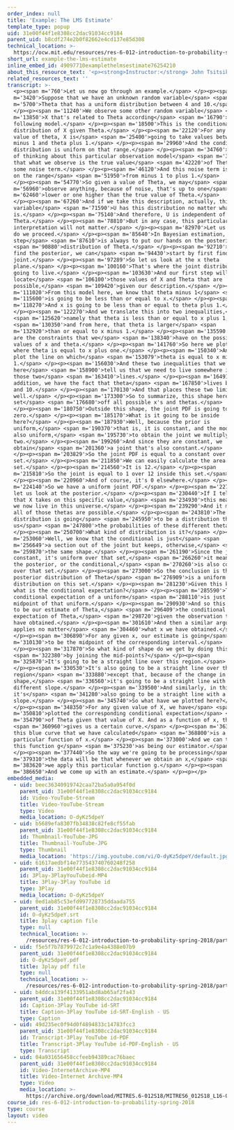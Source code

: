 ```yaml
---
order_index: null
title: 'Example: The LMS Estimate'
template_type: popup
uid: 31e00f44f1e8308cc2dac91034cc9184
parent_uid: b8cdf274e2b0f82662e4cd137e85d308
technical_location: >-
  https://ocw.mit.edu/resources/res-6-012-introduction-to-probability-spring-2018/part-ii-inference-limit-theorems/example-the-lms-estimate
short_url: example-the-lms-estimate
inline_embed_id: 49097710examplethelmsestimate76254210
about_this_resource_text: '<p><strong>Instructor:</strong> John Tsitsiklis</p>'
related_resources_text: ''
transcript: >-
  <p><span m='760'>Let us now go through an example.</span> </p><p><span
  m='3420'>Suppose that we have an unknown random variable</span> <span
  m='5700'>Theta that has a uniform distribution between 4 and 10.</span>
  </p><p><span m='11240'>We observe some other random variable</span> <span
  m='13850'>X that's related to Theta according</span> <span m='16790'>to the
  following model.</span> </p><p><span m='18500'>This is the conditional
  distribution of X given Theta.</span> </p><p><span m='22120'>For any given
  value of theta, X is</span> <span m='25400'>going to take values between theta
  minus 1 and theta plus 1.</span> </p><p><span m='29960'>And the conditional
  distribution is uniform on that range.</span> </p><p><span m='34760'>One way
  of thinking about this particular observation model</span> <span m='38740'>is
  that what we observe is the true value</span> <span m='42220'>of Theta plus
  some noise term.</span> </p><p><span m='46120'>And this noise term is uniform
  on the range</span> <span m='51950'>from minus 1 to plus 1.</span>
  </p><p><span m='54770'>So given a value of Theta, we may</span> <span
  m='56960'>observe anything, because of noise, that's up to one</span> <span
  m='62460'>lower or one higher than the true value of Theta.</span>
  </p><p><span m='67260'>And if we take this description, actually, this random
  variable</span> <span m='71590'>U has this distribution no matter what Theta
  is.</span> </p><p><span m='75140'>And therefore, U is independent of
  Theta.</span> </p><p><span m='78810'>But in any case, this particular
  interpretation will not matter.</span> </p><p><span m='82970'>Let us see how
  do we proceed.</span> </p><p><span m='85640'>In Bayesian estimation, the first
  step</span> <span m='87610'>is always to put our hands on the posterior</span>
  <span m='90880'>distribution of Theta.</span> </p><p><span m='92710'>And to
  find the posterior, we can</span> <span m='94430'>start by first finding the
  joint.</span> </p><p><span m='97289'>So let us look at the x theta
  plane.</span> </p><p><span m='100160'>That's where the joint distribution is
  going to live.</span> </p><p><span m='103630'>And our first step will be to
  locate</span> <span m='106100'>those values of X and Theta that are
  possible,</span> <span m='109420'>given our description.</span> </p><p><span
  m='111020'>From this model here, we know that theta minus 1</span> <span
  m='115600'>is going to be less than or equal to x.</span> </p><p><span
  m='118270'>And x is going to be less than or equal to theta plus 1.</span>
  </p><p><span m='122270'>And we translate this into two inequalities,</span>
  <span m='125620'>namely that theta is less than or equal to x plus 1,</span>
  <span m='130350'>and from here, that theta is larger</span> <span
  m='132920'>than or equal to x minus 1.</span> </p><p><span m='135590'>So these
  are the constraints that we</span> <span m='138340'>have on the possible
  values of x and theta.</span> </p><p><span m='141760'>So here we plot the line
  where theta is equal to x plus one.</span> </p><p><span m='150340'>And here we
  plot the line on which</span> <span m='153079'>theta is equal to x minus
  1.</span> </p><p><span m='156030'>And these two inequalities that we've got
  here</span> <span m='158900'>tell us that we need to live somewhere in between
  those two</span> <span m='163410'>lines.</span> </p><p><span m='164910'>In
  addition, we have the fact that theta</span> <span m='167850'>lives between 4
  and 10.</span> </p><p><span m='170130'>And that places these two limits as
  well.</span> </p><p><span m='173300'>So to summarize, this shape here is the
  set</span> <span m='176680'>off all possible x's and thetas.</span>
  </p><p><span m='180750'>Outside this shape, the joint PDF is going to be
  zero.</span> </p><p><span m='185170'>What is it going to be inside
  here?</span> </p><p><span m='187930'>Well, because the prior is
  uniform,</span> <span m='190370'>that is, it is constant, and the model is
  also uniform,</span> <span m='195730'>to obtain the joint we multiply these
  two.</span> </p><p><span m='199260'>And since they are constant, we
  obtain</span> <span m='201360'>a joint that's also constant.</span>
  </p><p><span m='203829'>So the joint PDF is equal to a constant over that
  set.</span> </p><p><span m='211850'>We can easily calculate the area of this
  set.</span> </p><p><span m='214560'>It is 12.</span> </p><p><span
  m='215810'>So the joint is equal to 1 over 12 inside this set.</span>
  </p><p><span m='220960'>And of course, it's 0 elsewhere.</span> </p><p><span
  m='224140'>So we have a uniform joint PDF.</span> </p><p><span m='227960'>Now,
  let us look at the posterior.</span> </p><p><span m='230440'>If I tell you
  that X takes on this specific value,</span> <span m='234930'>this means that
  we now live in this universe.</span> </p><p><span m='239290'>And it means that
  all of those thetas are possible.</span> </p><p><span m='243810'>The posterior
  distribution is going</span> <span m='245950'>to be a distribution that tells
  us</span> <span m='247800'>the probabilities of these different thetas.</span>
  </p><p><span m='250700'>What kind of distribution is it?</span> </p><p><span
  m='253060'>Well, we know that the conditional is just</span> <span
  m='256649'>a section out of the joint but keeps, otherwise,</span> <span
  m='259870'>the same shape.</span> </p><p><span m='261190'>Since the joint is
  constant, it's uniform over that set,</span> <span m='266260'>it means that
  the posterior, or the conditional,</span> <span m='270260'>is also constant
  over that set.</span> </p><p><span m='273000'>So the conclusion is that the
  posterior distribution of Theta</span> <span m='276909'>is a uniform
  distribution on this set.</span> </p><p><span m='281230'>Given this knowledge,
  what is the conditional expectation?</span> </p><p><span m='285590'>The
  conditional expectation of a uniform</span> <span m='288110'>is just the
  midpoint of that uniform.</span> </p><p><span m='290930'>And so this is going
  to be our estimate of Theta,</span> <span m='296409'>the conditional
  expectation of Theta,</span> <span m='298720'>given the observation that we
  have obtained.</span> </p><p><span m='301610'>And then a similar argument
  applies no matter</span> <span m='304460'>what x we have obtained.</span>
  </p><p><span m='306890'>For any given x, our estimate is going</span> <span
  m='310130'>to be the midpoint of the corresponding interval.</span>
  </p><p><span m='317870'>So what kind of shape do we get by doing this,</span>
  <span m='322380'>by joining the mid-points?</span> </p><p><span
  m='325870'>It's going to be a straight line over this region.</span>
  </p><p><span m='330530'>It's also going to be a straight line over this
  region</span> <span m='333880'>except that, because of the change in
  shape,</span> <span m='336560'>it's going to be a straight line with a
  different slope.</span> </p><p><span m='339500'>And similarly, in this region,
  it's</span> <span m='341280'>also going to be a straight line with a different
  slope.</span> </p><p><span m='345740'>So what have we plotted here?</span>
  </p><p><span m='348350'>For any given value of X, we have</span> <span
  m='350810'>plotted the corresponding conditional expectation</span> <span
  m='354790'>of Theta given that value of X. And as a function of x, this</span>
  <span m='360960'>gives us a certain curve.</span> </p><p><span m='363050'>And
  this blue curve that we have calculated</span> <span m='368800'>is a
  particular function of x.</span> </p><p><span m='373000'>And we can think of
  this function g</span> <span m='375230'>as being our estimator.</span>
  </p><p><span m='377440'>So the way we're going to be processing</span> <span
  m='379310'>the data will be that whenever we obtain an x,</span> <span
  m='383620'>we apply this particular function g.</span> </p><p><span
  m='386650'>And we come up with an estimate.</span> </p><p></p>
embedded_media:
  - uid: beec36340919742caa72ba5a0a954f0d
    parent_uid: 31e00f44f1e8308cc2dac91034cc9184
    id: Video-YouTube-Stream
    title: Video-YouTube-Stream
    type: Video
    media_location: O-dyKz5dpeY
  - uid: b5689efa8307fb34838c82fe8cf55fab
    parent_uid: 31e00f44f1e8308cc2dac91034cc9184
    id: Thumbnail-YouTube-JPG
    title: Thumbnail-YouTube-JPG
    type: Thumbnail
    media_location: 'https://img.youtube.com/vi/O-dyKz5dpeY/default.jpg'
  - uid: 61617aedbf14e773543740760248f258
    parent_uid: 31e00f44f1e8308cc2dac91034cc9184
    id: 3Play-3PlayYouTubeid-MP4
    title: 3Play-3Play YouTube id
    type: 3Play
    media_location: O-dyKz5dpeY
  - uid: 0ed1ab85c53efd997728735ddaada755
    parent_uid: 31e00f44f1e8308cc2dac91034cc9184
    id: O-dyKz5dpeY.srt
    title: 3play caption file
    type: null
    technical_location: >-
      /resources/res-6-012-introduction-to-probability-spring-2018/part-ii-inference-limit-theorems/example-the-lms-estimate/O-dyKz5dpeY.srt
  - uid: f5e5f7b7879972c7c1a9e4a4388e07b9
    parent_uid: 31e00f44f1e8308cc2dac91034cc9184
    id: O-dyKz5dpeY.pdf
    title: 3play pdf file
    type: null
    technical_location: >-
      /resources/res-6-012-introduction-to-probability-spring-2018/part-ii-inference-limit-theorems/example-the-lms-estimate/O-dyKz5dpeY.pdf
  - uid: b4ddca139f4133951abd8ab65af2fa43
    parent_uid: 31e00f44f1e8308cc2dac91034cc9184
    id: Caption-3Play YouTube id-SRT
    title: Caption-3Play YouTube id-SRT-English - US
    type: Caption
  - uid: 49d235ec0f94d0f4894833c14783fcc3
    parent_uid: 31e00f44f1e8308cc2dac91034cc9184
    id: Transcript-3Play YouTube id-PDF
    title: Transcript-3Play YouTube id-PDF-English - US
    type: Transcript
  - uid: 04a931656458ccfeeb94389cac76baec
    parent_uid: 31e00f44f1e8308cc2dac91034cc9184
    id: Video-InternetArchive-MP4
    title: Video-Internet Archive-MP4
    type: Video
    media_location: >-
      https://archive.org/download/MITRES.6-012S18/MITRES6_012S18_L16-05_300k.mp4
course_id: res-6-012-introduction-to-probability-spring-2018
type: course
layout: video
---
```

